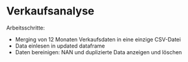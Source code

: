 # Verkaufsanalyse

Arbeitsschritte:
- Merging von 12 Monaten Verkaufsdaten in eine einzige CSV-Datei
- Data einlesen in updated dataframe
- Daten bereinigen: NAN und duplizierte Data anzeigen und löschen
